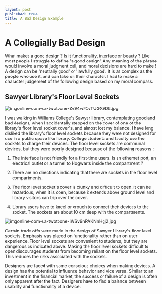 ```yaml
---
layout: post
published: true
title: A Bad Design Example
---
```

# **A Collegially Bad Design**

What makes a good design ? Is it functionality, interface or beauty ? Like most people I struggle to define 'a good design'. Any meaning of the phrase would involve a moral judgment call, and moral decisions are hard to make ! A design can be 'neutrally good' or 'lawfully good'. It is as complex as the people who use it, and can take on their character. I had to make a character judgement of the following design based on my moral compass.

## Sawyer Library's Floor Level Sockets

![imgonline-com-ua-twotoone-Ze94wF5vTUGX9DE.jpg]({{site.baseurl}}/img/imgonline-com-ua-twotoone-Ze94wF5vTUGX9DE.jpg)  



I was walking in Williams College's Sawyer library, contemplating good and bad designs, when I accidentally stepped on the cover of one of the library's  floor level socket cover's, and almost lost my balance. I have long disliked the library's floor level sockets because they were not designed for use in a public space like library. College students and faculty use the sockets to charge their devices. The floor level sockets are communal devices, but they were poorly designed because of the following reasons :

1. The interface is not friendly for a first-time users. Is an ethernet port, an electrical outlet or a tunnel to Hogwarts inside the compartment ?

2. There are no directions indicating that there are sockets in the floor level compartments. 

3. The floor level socket's cover is clunky and difficult to open. It can be hazardous, when it is open, because it extends above ground level and library visitors can trip over the cover.

4. Library users have to kneel or crouch to connect their devices to the socket. The sockets are about 10 cm deep with the compartments.  




![imgonline-com-ua-twotoone-IWSv9nRAKNnHgj2.jpg]({{site.baseurl}}/img/imgonline-com-ua-twotoone-IWSv9nRAKNnHgj2.jpg)


Certain trade offs were made in the design of Sawyer Library's floor level sockets. Emphasis was placed on functionality rather than on user experience. Floor level sockets are convenient to students, but they are dangerous as indicated above. Making the floor level sockets difficult to open discourages students from becoming reliant on the floor level sockets. This reduces the risks associated with the sockets. 

Designers are faced with some conscious choices when making devices. A design has the potential to influence behavior and vice versa. Similar to an investment in the financial market, the success or failure of a design is often only apparent after the fact. Designers have to find a balance between usability and functionality of a device.
